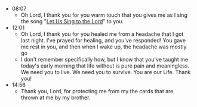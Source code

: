 - 08:07
	- Oh Lord, I thank you for you warm touch that you gives me as I sing the song "[Let Us Sing to the Lord](https://www.youtube.com/watch?v=4C2AYSFLsgI)" to you.
- 12:01
	- Oh Lord, I thank you for you healed me from a headache that I got last night. I've prayed for healing, and you've responded! You gave me rest in you, and then when I wake up, the headache was mostly go
	- I don't remember specifically how, but I know that you've taught me today's early morning that life without is pure pain and meaningless. We need you to live. We need you to survive. You are our Life. Thank you!
- 14:56
	- Thank you, Lord, for protecting me from my the cards that are thrown at me by my brother.